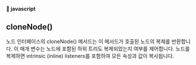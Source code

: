 #### :peach: javascript


## cloneNode()

노드 인터페이스의 cloneNode() 메서드는 이 메서드가 호출된 노드의 복제를 반환합니다. 이 매개 변수는 노드에 포함된 하위 트리도 복제되었는지 여부를 제어합니다. 노드를 복제하면 intrinsic (inline) listeners를 포함하여 모든 속성과 값이 복사됩니다.  


